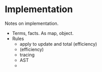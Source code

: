 # Implementation

Notes on implementation.
- Terms, facts. As map, object.
- Rules
  - apply to update and total (efficiency)
  -  (efficiency)
  - tracing
  - AST
  - 
